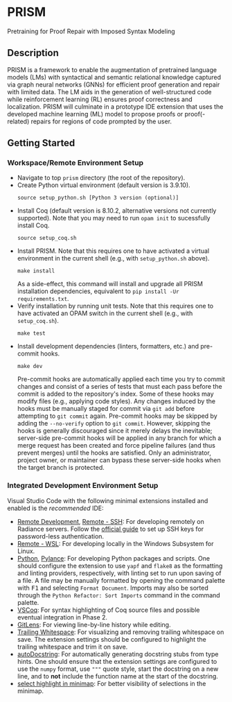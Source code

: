 # PRISM

Pretraining for Proof Repair with Imposed Syntax Modeling

## Description

PRISM is a framework to enable the augmentation of pretrained language models (LMs) with syntactical
and semantic relational knowledge captured via graph neural networks (GNNs) for efficient proof
generation and repair with limited data.
The LM aids in the generation of well-structured code while reinforcement learning (RL) ensures proof
correctness and localization.
PRISM will culminate in a prototype IDE extension that uses the developed machine learning (ML) model
to propose proofs or proof(-related) repairs for regions of code prompted by the user.


## Getting Started

### Workspace/Remote Environment Setup
* Navigate to top `prism` directory (the root of the repository).
* Create Python virtual environment (default version is 3.9.10).
  ```
  source setup_python.sh [Python 3 version (optional)]
  ```
* Install Coq (default version is 8.10.2, alternative versions not currently supported).
  Note that you may need to run `opam init` to sucessfully install Coq.
  ```
  source setup_coq.sh
  ```
* Install PRISM. Note that this requires one to have activated a virtual environment in 
  the current shell (e.g., with `setup_python.sh` above).
  ```
  make install
  ```
  As a side-effect, this command will install and upgrade all PRISM installation dependencies, 
  equivalent to `pip install -Ur requirements.txt`.
* Verify installation by running unit tests. 
  Note that this requires one to have activated an OPAM switch in the current shell 
  (e.g., with `setup_coq.sh`).
  ```
  make test
  ```
* Install development dependencies (linters, formatters, etc.) and pre-commit hooks.
  ```
  make dev
  ```
  Pre-commit hooks are automatically applied each time you try to commit changes and consist 
  of a series of tests that must each pass before the commit is added to the repository's index.
  Some of these hooks may modify files (e.g., applying code styles).
  Any changes induced by the hooks must be manually staged for commit via `git add` before 
  attempting to `git commit` again.
  Pre-commit hooks may be skipped by adding the `--no-verify` option to `git commit`.
  However, skipping the hooks is generally discouraged since it merely delays the inevitable; 
  server-side pre-commit hooks will be applied in any branch for which a merge request has been 
  created and force pipeline failures (and thus prevent merges) until the hooks are satisfied.
  Only an administrator, project owner, or maintainer can bypass these server-side hooks when 
  the target branch is protected.

### Integrated Development Environment Setup
Visual Studio Code with the following minimal extensions installed and enabled is the _recommended_ IDE:
* [Remote Development](https://marketplace.visualstudio.com/items?itemName=ms-vscode-remote.vscode-remote-extensionpack), 
  [Remote - SSH](https://marketplace.visualstudio.com/items?itemName=ms-vscode-remote.remote-ssh): For 
  developing remotely on Radiance servers. 
  Follow the [official guide](https://code.visualstudio.com/docs/remote/ssh) to set up SSH keys for 
  password-less authentication.
* [Remote - WSL](https://marketplace.visualstudio.com/items?itemName=ms-vscode-remote.remote-wsl): For 
  developing locally in the Windows Subsystem for Linux.
* [Python](https://marketplace.visualstudio.com/items?itemName=ms-python.python), 
  [Pylance](https://marketplace.visualstudio.com/items?itemName=ms-python.vscode-pylance): For developing 
  Python packages and scripts.
  One should configure the extension to use `yapf` and `flake8` as the formatting and linting providers, 
  respectively, with linting set to run upon saving of a file.
  A file may be manually formatted by opening the command palette with <kbd>F1</kbd> and selecting `Format Document`.
  Imports may also be sorted through the `Python Refactor: Sort Imports` command in the command palette.
* [VSCoq](https://marketplace.visualstudio.com/items?itemName=maximedenes.vscoq): For syntax highlighting 
  of Coq source files and possible eventual integration in Phase 2.
* [GitLens](https://marketplace.visualstudio.com/items?itemName=eamodio.gitlens): For viewing line-by-line 
  history while editing.
* [Trailing Whitespace](https://marketplace.visualstudio.com/items?itemName=jkiviluoto.tws): For visualizing 
  and removing trailing whitespace on save.
  The extension settings should be configured to highlight the trailing whitespace and trim it on save.
* [autoDocstring](https://marketplace.visualstudio.com/items?itemName=njpwerner.autodocstring): For automatically 
  generating docstring stubs from type hints.
  One should ensure that the extension settings are configured to use the `numpy` format, use `"""` quote style, 
  start the docstring on a new line, and to **not** include the function name at the start of the docstring.
* [select highlight in minimap](https://marketplace.visualstudio.com/items?itemName=mde.select-highlight-minimap): For 
  better visibility of selections in the minimap.
